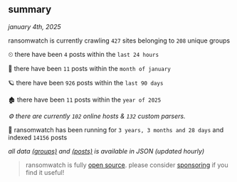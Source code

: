 
## summary
_january 4th, 2025_

ransomwatch is currently crawling `427` sites belonging to `208` unique groups

⏲ there have been `4` posts within the `last 24 hours`

🦈 there have been `11` posts within the `month of january`

🪐 there have been `926` posts within the `last 90 days`

🏚 there have been `11` posts within the `year of 2025`

_⚙️ there are currently `102` online hosts & `132` custom parsers._

🦕 ransomwatch has been running for `3 years, 3 months and 28 days` and indexed `14156` posts

_all data  [(groups)](http://ransomwhat.telemetry.ltd/groups) and [(posts)](http://ransomwhat.telemetry.ltd/posts) is available in JSON (updated hourly)_

> ransomwatch is fully [open source](https://github.com/joshhighet/ransomwatch#ransomwatch--). please consider [sponsoring](https://github.com/sponsors/joshhighet) if you find it useful!
